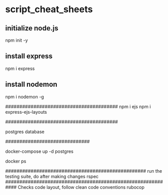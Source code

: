 # script_cheat_sheets

## initialize node.js

npm init -y

## install express
npm i express 

## install nodemon
npm i nodemon -g 

########################################
npm i ejs
npm i express-ejs-layouts

########################################

postgres database 

##############################


docker-compose up -d postgres

docker ps

##################################################
run the testing suite, do after making changes
rspec 
############################################################
Checks code layout, follow clean code conventions
rubocop
